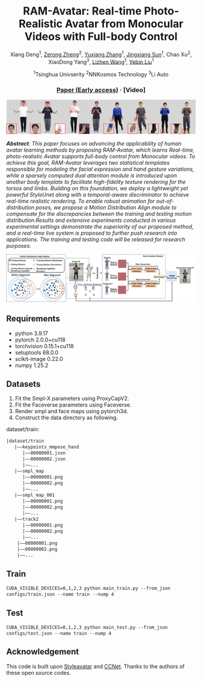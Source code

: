 <div align="center">

# <b>RAM-Avatar: Real-time Photo-Realistic Avatar from Monocular Videos </b>with Full-body Control
Xiang Deng<sup>1</sup>, [Zerong Zheng](https://zhengzerong.github.io/)<sup>2</sup>, [Yuxiang Zhang](https://zhangyux15.github.io/)<sup>1</sup>, [Jingxiang Sun](https://mrtornado24.github.io/)<sup>1</sup>, Chao Xu<sup>2</sup>, XiaoDong Yang<sup>3</sup>, [Lizhen Wang](https://lizhenwangt.github.io/)<sup>1</sup>, [Yebin Liu](https://www.liuyebin.com)<sup>1</sup>


<sup>1</sup>Tsinghua Univserity  <sup>2</sup>NNKosmos Technology  <sup>3</sup>Li Auto

###  [Paper (Early access)](https://cloud.tsinghua.edu.cn/f/6b7a88c3b4ac43b0b506/?dl=1) · [Video]

</div>
<img src="https://github.com/Xiang-Deng00/RAM-Avatar/blob/main/sample_results.png">

***Abstract**: This paper focuses on advancing the applicability of human avatar learning methods by proposing RAM-Avatar, which learns Real-time, photo-realistic Avatar supports full-body control from Monocular videos. To achieve this goal, RAM-Avatar leverages two statistical templates responsible for modeling the facial expression and hand gesture variations, while a sparsely computed dual attention module is introduced upon another body template to facilitate high-fidelity texture rendering for the torsos and limbs. Building on this foundation, we deploy a lightweight yet powerful StyleUnet along with a temporal-aware discriminator to achieve real-time realistic rendering. To enable robust animation for out-of-distribution poses, we propose a Motion Distribution Align module to compensate for the discrepancies between the training and testing motion distribution.Results and extensive experiments conducted in various experimental settings demonstrate the superiority of our proposed method, and a real-time live system is proposed to further push research into applications. The training and testing code will be released for research purposes.*

<img src="https://github.com/Xiang-Deng00/RAM-Avatar/blob/main/pipeline.png">


## Requirements
- python 3.9.17
- pytorch 2.0.0+cu118
- torchvision 0.15.1+cu118
- setuptools 68.0.0
- scikit-image 0.22.0
- numpy 1.25.2

## Datasets


1. Fit the Smpl-X parameters using ProxyCapV2. 
2. Fit the Faceverse parameters using Faceverse.
3. Render smpl and face maps using pytorch3d.
4. Construct the data directory as following.

dataset/train:

    |dataset/train
       |——keypoints_mmpose_hand
          |——00000001.json
          |——00000002.json
          |——...
       |——smpl_map
          |——00000001.png
          |——00000002.png
          |——...
       |——smpl_map_001
          |——00000001.png
          |——00000002.png
          |——...
       |——track2
          |——00000001.png
          |——00000002.png
          |——...
        |——00000001.png
        |——00000002.png
        |——...

## Train
```
CUDA_VISIBLE_DEVICES=0,1,2,3 python main_train.py --from_json configs/train.json --name train --nump 4
```

## Test
```
CUDA_VISIBLE_DEVICES=0,1,2,3 python main_test.py --from_json configs/test.json --name train --nump 4
```
## Acknowledgement 
This code is built upon [Styleavatar](https://github.com/LizhenWangT/StyleAvatar) and [CCNet](https://github.com/speedinghzl/CCNet). Thanks to the authors of these open source codes. 